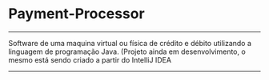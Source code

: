 # Payment-Processor

****************************************************************************************************************************************************************************************
Software de uma maquina virtual ou física de crédito e débito utilizando a linguagem de programação Java. (Projeto ainda em desenvolvimento, o mesmo está sendo criado a partir do IntelliJ IDEA
****************************************************************************************************************************************************************************************
